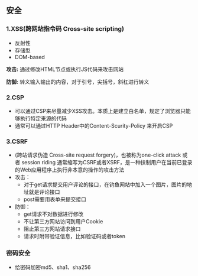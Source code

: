 ## 安全

### 1.XSS(跨网站指令码 Cross-site scripting)
* 反射性
* 存储型
* DOM-based

**攻击:** 通过修改HTML节点或执行JS代码来攻击网站
 
**防御:** 转义输入输出的内容，对于引号，尖括号，斜杠进行转义
 
### 2.CSP

* 可以通过CSP来尽量减少XSS攻击。本质上是建立白名单，规定了浏览器只能够执行特定来源的代码
* 通常可以通过HTTP Header中的Content-Scurity-Policy 来开启CSP

### 3.CSRF
* (跨站请求伪造 Cross-site request forgery)，也被称为one-click   attack 或者 session riding 通常缩写为CSRF或者XSRF，是一种挟制用户在当前已登录的Web应用程序上执行非本意的操作的攻击方法
* 攻击：
    * 对于get请求提交用户评论的接口，在钓鱼网站中加入一个图片，图片的地址就是评论接口
    * post需要用表单来提交接口
* 防御：
    * get请求不对数据进行修改
    * 不让第三方网站访问到用户Cookie
    * 阻止第三方网站请求接口
    * 请求时附带验证信息，比如验证码或者token 

### 密码安全
  * 给密码加密md5、sha1、sha256
